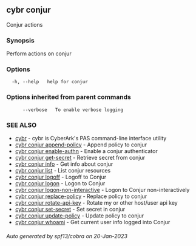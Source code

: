 ## cybr conjur

Conjur actions

### Synopsis

Perform actions on conjur

### Options

```
  -h, --help   help for conjur
```

### Options inherited from parent commands

```
      --verbose   To enable verbose logging
```

### SEE ALSO

* [cybr](cybr.md)	 - cybr is CyberArk's PAS command-line interface utility
* [cybr conjur append-policy](cybr_conjur_append-policy.md)	 - Append policy to conjur
* [cybr conjur enable-authn](cybr_conjur_enable-authn.md)	 - Enable a conjur authenticator
* [cybr conjur get-secret](cybr_conjur_get-secret.md)	 - Retrieve secret from conjur
* [cybr conjur info](cybr_conjur_info.md)	 - Get info about conjur
* [cybr conjur list](cybr_conjur_list.md)	 - List conjur resources
* [cybr conjur logoff](cybr_conjur_logoff.md)	 - Logoff to Conjur
* [cybr conjur logon](cybr_conjur_logon.md)	 - Logon to Conjur
* [cybr conjur logon-non-interactive](cybr_conjur_logon-non-interactive.md)	 - Logon to Conjur non-interactively
* [cybr conjur replace-policy](cybr_conjur_replace-policy.md)	 - Replace policy to conjur
* [cybr conjur rotate-api-key](cybr_conjur_rotate-api-key.md)	 - Rotate my or other host/user api key
* [cybr conjur set-secret](cybr_conjur_set-secret.md)	 - Set secret in conjur
* [cybr conjur update-policy](cybr_conjur_update-policy.md)	 - Update policy to conjur
* [cybr conjur whoami](cybr_conjur_whoami.md)	 - Get current user info logged into Conjur

###### Auto generated by spf13/cobra on 20-Jan-2023
